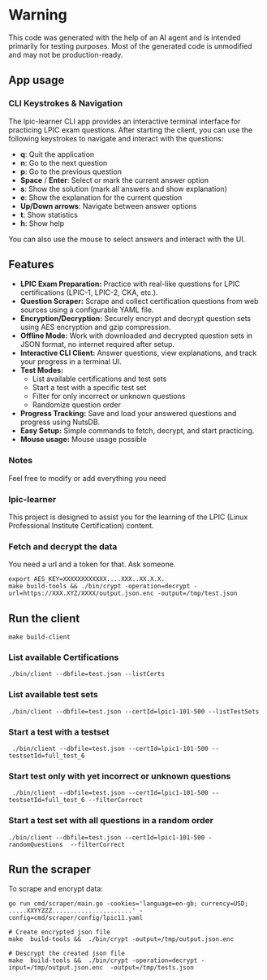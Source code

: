 # Warning
This code was generated with the help of an AI agent and is intended primarily for testing purposes. Most of the generated code is unmodified and may not be production-ready.

## App usage

### CLI Keystrokes & Navigation
The lpic-learner CLI app provides an interactive terminal interface for practicing LPIC exam questions. After starting the client, you can use the following keystrokes to navigate and interact with the questions:

- **q**: Quit the application
- **n**: Go to the next question
- **p**: Go to the previous question
- **Space** / **Enter**: Select or mark the current answer option
- **s**: Show the solution (mark all answers and show explanation)
- **e**: Show the explanation for the current question
- **Up/Down arrows**: Navigate between answer options
- **t**: Show statistics
- **h**: Show help

You can also use the mouse to select answers and interact with the UI.

## Features
- **LPIC Exam Preparation:** Practice with real-like questions for LPIC certifications (LPIC-1, LPIC-2, CKA, etc.).
- **Question Scraper:** Scrape and collect certification questions from web sources using a configurable YAML file.
- **Encryption/Decryption:** Securely encrypt and decrypt question sets using AES encryption and gzip compression.
- **Offline Mode:** Work with downloaded and decrypted question sets in JSON format, no internet required after setup.
- **Interactive CLI Client:** Answer questions, view explanations, and track your progress in a terminal UI.
- **Test Modes:**
  - List available certifications and test sets
  - Start a test with a specific test set
  - Filter for only incorrect or unknown questions
  - Randomize question order
- **Progress Tracking:** Save and load your answered questions and progress using NutsDB.
- **Easy Setup:** Simple commands to fetch, decrypt, and start practicing.
- **Mouse usage:** Mouse usage possible

### Notes
Feel free to modify or add everything you need

### lpic-learner
This project is designed to assist you for the learning of the LPIC (Linux Professional Institute Certification) content.  

### Fetch and decrypt the data
You need a url and a token for that. Ask someone.

```
export AES_KEY=XXXXXXXXXXXX....XXX..XX.X.X.
make build-tools && ./bin/crypt -operation=decrypt -url=https://XXX.XYZ/XXXX/output.json.enc -output=/tmp/test.json
```

## Run the client
```
make build-client
```

### List available Certifications
```
./bin/client --dbfile=test.json --listCerts
```
### List available test sets
```
./bin/client --dbfile=test.json --certId=lpic1-101-500 --listTestSets
```
### Start a test with a testset
```
 ./bin/client --dbfile=test.json --certId=lpic1-101-500 --testsetId=full_test_6
```
### Start test only with yet incorrect or unknown questions
```
 ./bin/client --dbfile=test.json --certId=lpic1-101-500 --testsetId=full_test_6 --filterCorrect
```
 ### Start a test set with all questions in a random order
 ```
 ./bin/client --dbfile=test.json --certId=lpic1-101-500 -randomQuestions  --filterCorrect

```

## Run the scraper
To scrape and encrypt data:
```
go run cmd/scraper/main.go -cookies='language=en-gb; currency=USD; .....XXYYZZZ......................' -config=cmd/scraper/config/lpic11.yaml

# Create encrypted json file
make  build-tools &&  ./bin/crypt -output=/tmp/output.json.enc

# Descrypt the created json file
make  build-tools &&  ./bin/crypt -operation=decrypt -input=/tmp/output.json.enc  -output=/tmp/tests.json
```
